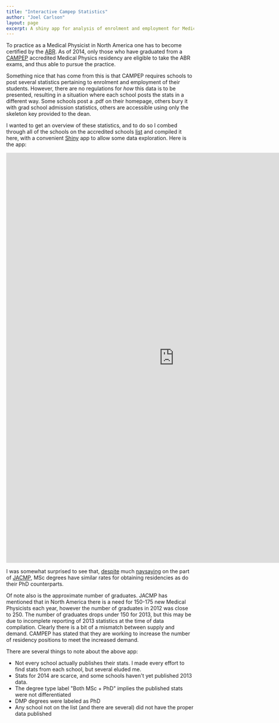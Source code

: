 ```yaml
---
title: "Interactive Campep Statistics"
author: "Joel Carlson"
layout: page
excerpt: A shiny app for analysis of enrolment and employment for Medical Physics students
---
```


To practice as a Medical Physicist in North America one has to become certified by the [ABR](http://www.theabr.org/).  As of 2014, only those who have graduated from a [CAMPEP](http://www.campep.org/) accredited Medical Physics residency are eligible to take the ABR exams, and thus able to pursue the practice. 

Something nice that has come from this is that CAMPEP requires schools to post several statistics pertaining to enrolment and employment of their students.  However, there are no regulations for *how* this data is to be presented, resulting in a situation where each school posts the stats in a different way.  Some schools post a .pdf on their homepage, others bury it with grad school admission statistics, others are accessible using only the skeleton key provided to the dean.

I wanted to get an overview of these statistics, and to do so I combed through all of the schools on the accredited schools [list](http://www.campep.org/campeplstgrad.asp) and compiled it here, with a convenient [Shiny](http://shiny.rstudio.com/) app to allow some data exploration.  Here is the app:

<iframe src="https://joelcarlson.shinyapps.io/campep" style="border: none; width: 900px; height: 1100px"></iframe>


I was somewhat surprised to see that, [despite](http://www.jacmp.org/index.php/jacmp/article/view/4729/html) much [naysaying](http://www.jacmp.org/index.php/jacmp/article/view/4932/html_35) on the part of [JACMP](http://www.jacmp.org/index.php/jacmp/article/view/4932/html_35), MSc degrees have similar rates for obtaining residencies as do their PhD counterparts.

Of note also is the approximate number of graduates.  JACMP has mentioned that in North America there is a need for 150-175 new Medical Physicists each year, however the number of graduates in 2012 was close to 250. The number of graduates drops under 150 for 2013, but this may be due to incomplete reporting of 2013 statistics at the time of data compilation. Clearly there is a bit of a mismatch between supply and demand. CAMPEP has stated that they are working to increase the number of residency positions to meet the increased demand.

There are several things to note about the above app:

* Not every school actually publishes their stats. I made every effort to find stats from each school, but several eluded me.
* Stats for 2014 are scarce, and some schools haven't yet published 2013 data.
* The degree type label "Both MSc + PhD" implies the published stats were not differentiated
* DMP degrees were labeled as PhD
* Any school not on the list (and there are several) did not have the proper data published




